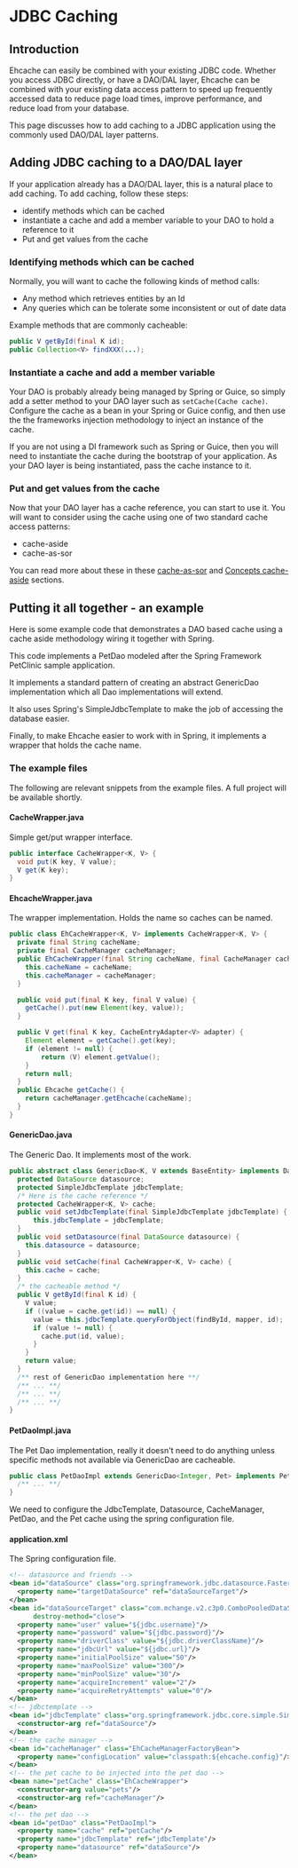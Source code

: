 ---
---
# JDBC Caching <a name="JDBC-Caching"/>
 

## Introduction
Ehcache can easily be combined with your existing JDBC code.  Whether
you access JDBC directly, or have a DAO/DAL layer, Ehcache can be 
combined with your existing data access pattern to speed up frequently 
accessed data to reduce page load times, improve performance, and 
reduce load from your database.

This page discusses how to add caching to a JDBC application using
the commonly used DAO/DAL layer patterns.

## Adding JDBC caching to a DAO/DAL layer

If your application already has a DAO/DAL layer, this is a natural place
to add caching.  To add caching, follow these steps:

* identify methods which can be cached
* instantiate a cache and add a member variable to your DAO to hold a reference to it
* Put and get values from the cache

### Identifying methods which can be cached

Normally, you will want to cache the following kinds of method calls:

* Any method which retrieves entities by an Id
* Any queries which can be tolerate some inconsistent or out of date data

Example methods that are commonly cacheable:

~~~ java
public V getById(final K id);
public Collection<V> findXXX(...);
~~~

### Instantiate a cache and add a member variable

Your DAO is probably already being managed by Spring or Guice, so simply 
add a setter method to your DAO layer such as `setCache(Cache cache)`.
Configure the cache as a bean in your Spring or Guice config, and then 
use the the frameworks injection methodology to inject an instance of 
the cache.

If you are not using a DI framework such as Spring or Guice, then you will
need to instantiate the cache during the bootstrap of your application.  As
your DAO layer is being instantiated, pass the cache instance to it.

### Put and get values from the cache

Now that your DAO layer has a cache reference, you can start to use it.
You will want to consider using the cache using one of two standard cache
access patterns:

* cache-aside
* cache-as-sor

You can read more about these in these [cache-as-sor](/documentation/2.7/get-started/getting-started#cache-as-sor-example) and [Concepts cache-aside](/documentation/2.7/get-started/getting-started#cache-aside) sections.

## Putting it all together - an example

Here is some example code that demonstrates a DAO based cache using a 
cache aside methodology wiring it together with Spring.

This code implements a PetDao modeled after the Spring Framework PetClinic
sample application.

It implements a standard pattern of creating an abstract 
GenericDao implementation which all Dao implementations will 
extend.  

It also uses Spring's SimpleJdbcTemplate to make the job of accessing 
the database easier.

Finally, to make Ehcache easier to work with in Spring, it implements
a wrapper that holds the cache name.

### The example files
The following are relevant snippets from the example files.  A full project
will be available shortly.

#### CacheWrapper.java
Simple get/put wrapper interface.

~~~ java
public interface CacheWrapper<K, V> {
  void put(K key, V value);
  V get(K key);
}
~~~

#### EhcacheWrapper.java
The wrapper implementation.  Holds the name so caches can be named.

~~~ java
public class EhCacheWrapper<K, V> implements CacheWrapper<K, V> {
  private final String cacheName;
  private final CacheManager cacheManager;
  public EhCacheWrapper(final String cacheName, final CacheManager cacheManager) {
    this.cacheName = cacheName;
    this.cacheManager = cacheManager;
  }

  public void put(final K key, final V value) {
    getCache().put(new Element(key, value));
  }

  public V get(final K key, CacheEntryAdapter<V> adapter) {
    Element element = getCache().get(key);
    if (element != null) {
        return (V) element.getValue();
    }
    return null;
  }
  public Ehcache getCache() {
    return cacheManager.getEhcache(cacheName);
  }
}
~~~

#### GenericDao.java
The Generic Dao.  It implements most of the work.

~~~ java
public abstract class GenericDao<K, V extends BaseEntity> implements Dao<K, V> {
  protected DataSource datasource;
  protected SimpleJdbcTemplate jdbcTemplate;
  /* Here is the cache reference */
  protected CacheWrapper<K, V> cache;
  public void setJdbcTemplate(final SimpleJdbcTemplate jdbcTemplate) {
      this.jdbcTemplate = jdbcTemplate;
  }
  public void setDatasource(final DataSource datasource) {
    this.datasource = datasource;
  }
  public void setCache(final CacheWrapper<K, V> cache) {
    this.cache = cache;
  }
  /* the cacheable method */
  public V getById(final K id) {
    V value;
    if ((value = cache.get(id)) == null) {
      value = this.jdbcTemplate.queryForObject(findById, mapper, id);
      if (value != null) {
        cache.put(id, value);
      }
    }
    return value;
  }
  /** rest of GenericDao implementation here **/
  /** ... **/
  /** ... **/
  /** ... **/
}
~~~

#### PetDaoImpl.java

The Pet Dao implementation, really it doesn't need to do anything unless
specific methods not available via GenericDao are cacheable.

~~~ java
public class PetDaoImpl extends GenericDao<Integer, Pet> implements PetDao {
  /** ... **/
}
~~~

We need to configure the JdbcTemplate, Datasource, CacheManager, PetDao, 
and the Pet cache using the spring configuration file.

#### application.xml

The Spring configuration file.

~~~ xml
<!-- datasource and friends -->
<bean id="dataSource" class="org.springframework.jdbc.datasource.FasterLazyConnectionDataSourceProxy">
  <property name="targetDataSource" ref="dataSourceTarget"/>
</bean>
<bean id="dataSourceTarget" class="com.mchange.v2.c3p0.ComboPooledDataSource"
      destroy-method="close">
  <property name="user" value="${jdbc.username}"/>
  <property name="password" value="${jdbc.password}"/>
  <property name="driverClass" value="${jdbc.driverClassName}"/>
  <property name="jdbcUrl" value="${jdbc.url}"/>
  <property name="initialPoolSize" value="50"/>
  <property name="maxPoolSize" value="300"/>
  <property name="minPoolSize" value="30"/>
  <property name="acquireIncrement" value="2"/>
  <property name="acquireRetryAttempts" value="0"/>
</bean>
<!-- jdbctemplate -->
<bean id="jdbcTemplate" class="org.springframework.jdbc.core.simple.SimpleJdbcTemplate">
  <constructor-arg ref="dataSource"/>
</bean>
<!-- the cache manager -->
<bean id="cacheManager" class="EhCacheManagerFactoryBean">
  <property name="configLocation" value="classpath:${ehcache.config}"/>
</bean>
<!-- the pet cache to be injected into the pet dao -->
<bean name="petCache" class="EhCacheWrapper">
  <constructor-arg value="pets"/>
  <constructor-arg ref="cacheManager"/>
</bean>
<!-- the pet dao -->
<bean id="petDao" class="PetDaoImpl">
  <property name="cache" ref="petCache"/>
  <property name="jdbcTemplate" ref="jdbcTemplate"/>
  <property name="datasource" ref="dataSource"/>
</bean>
~~~

